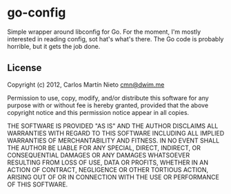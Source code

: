 go-config
=========

Simple wrapper around libconfig for Go. For the moment, I'm mostly
interested in reading config, sot hat's what's there. The Go code is
probably horrible, but it gets the job done.

License
-------

Copyright (c) 2012, Carlos Martín Nieto <cmn@dwim.me>

Permission to use, copy, modify, and/or distribute this software for
any purpose with or without fee is hereby granted, provided that the
above copyright notice and this permission notice appear in all
copies.

THE SOFTWARE IS PROVIDED "AS IS" AND THE AUTHOR DISCLAIMS ALL
WARRANTIES WITH REGARD TO THIS SOFTWARE INCLUDING ALL IMPLIED
WARRANTIES OF MERCHANTABILITY AND FITNESS. IN NO EVENT SHALL THE
AUTHOR BE LIABLE FOR ANY SPECIAL, DIRECT, INDIRECT, OR CONSEQUENTIAL
DAMAGES OR ANY DAMAGES WHATSOEVER RESULTING FROM LOSS OF USE, DATA OR
PROFITS, WHETHER IN AN ACTION OF CONTRACT, NEGLIGENCE OR OTHER
TORTIOUS ACTION, ARISING OUT OF OR IN CONNECTION WITH THE USE OR
PERFORMANCE OF THIS SOFTWARE.
